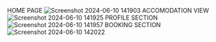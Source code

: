 HOME PAGE 
![Screenshot 2024-06-10 141903](https://github.com/Sala-chandrasekhar/Hotel-booking-web-application/assets/153850065/38063bda-3c82-4832-9793-2c2b3419fe4c)
ACCOMODATION VIEW
![Screenshot 2024-06-10 141925](https://github.com/Sala-chandrasekhar/Hotel-booking-web-application/assets/153850065/5b15cc6a-781b-409f-8b59-537475deb9f3)
PROFILE SECTION
![Screenshot 2024-06-10 141957](https://github.com/Sala-chandrasekhar/Hotel-booking-web-application/assets/153850065/8421265b-5059-4668-835d-8b2c76c6cf57)
BOOKING SECTION
![Screenshot 2024-06-10 142022](https://github.com/Sala-chandrasekhar/Hotel-booking-web-application/assets/153850065/429be2db-73c4-4a82-ae19-870e9a2f7395)
